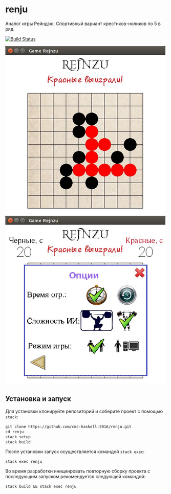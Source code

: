 # renju

Аналог игры Рейндзю. Спортивный вариант крестиков-ноликов по 5 в ряд.

[![Build Status](https://travis-ci.org/cmc-haskell-2016/renju.svg?branch=master)](https://travis-ci.org/cmc-haskell-2016/renju)

![Renju1](screenshots/1.jpg)
![Renju2](screenshots/2.jpg)

## Установка и запуск

Для установки клонируйте репозиторий и соберите проект с помощью `stack`:

```
git clone https://github.com/cmc-haskell-2016/renju.git
cd renju
stack setup
stack build
```

После установки запуск осуществляется командой `stack exec`:

```
stack exec renju
```

Во время разработки инициировать повторную сборку проекта с последующим запуском рекомендуется
следующей командой:

```
stack build && stack exec renju
```
